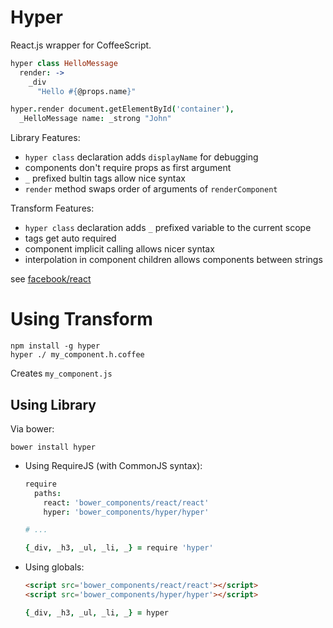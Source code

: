 # Hyper

React.js wrapper for CoffeeScript.

```coffee
hyper class HelloMessage
  render: ->
    _div
      "Hello #{@props.name}"

hyper.render document.getElementById('container'),
  _HelloMessage name: _strong "John"
```

Library Features:

- `hyper class` declaration adds `displayName` for debugging
- components don't require props as first argument
- `_` prefixed bultin tags allow nice syntax
- `render` method swaps order of arguments of `renderComponent`

Transform Features:

- `hyper class` declaration adds `_` prefixed variable to the current scope
- tags get auto required
- component implicit calling allows nicer syntax
- interpolation in component children allows components between strings

see [facebook/react](https://github.com/facebook/react)


# Using Transform

```
npm install -g hyper
hyper ./ my_component.h.coffee
```

Creates `my_component.js`

## Using Library

Via bower:
```
bower install hyper
```

- Using RequireJS (with CommonJS syntax):

  ```coffee
  require
    paths:
      react: 'bower_components/react/react'
      hyper: 'bower_components/hyper/hyper'

  # ...

  {_div, _h3, _ul, _li, _} = require 'hyper'
  ```

- Using globals:

  ```html
  <script src='bower_components/react/react'></script>
  <script src='bower_components/hyper/hyper'></script>
  ```
  ```coffee
  {_div, _h3, _ul, _li, _} = hyper
  ```
